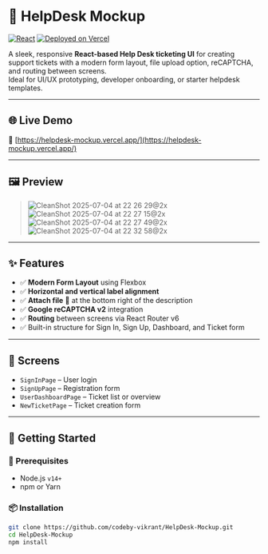 # 🎫 HelpDesk Mockup

[![React](https://img.shields.io/badge/React-18.2-blue?logo=react)](https://reactjs.org/)
[![Deployed on Vercel](https://img.shields.io/badge/Deployed-Vercel-black?logo=vercel)](https://help-desk-mockup.vercel.app/)

A sleek, responsive **React-based Help Desk ticketing UI** for creating support tickets with a modern form layout, file upload option, reCAPTCHA, and routing between screens.  
Ideal for UI/UX prototyping, developer onboarding, or starter helpdesk templates.

---

## 🌐 Live Demo

🔗 [https://helpdesk-mockup.vercel.app/](https://helpdesk-mockup.vercel.app/)

---

## 🖼️ Preview

> ![CleanShot 2025-07-04 at 22 26 29@2x](https://github.com/user-attachments/assets/86c36cdd-6295-46b4-a59d-13ae4022a131)
> ![CleanShot 2025-07-04 at 22 27 15@2x](https://github.com/user-attachments/assets/d2ba5f62-85df-43c9-bfbe-91c362b9b151)
> ![CleanShot 2025-07-04 at 22 27 49@2x](https://github.com/user-attachments/assets/d757bd39-226a-4567-b689-9d0450cd128e)
> ![CleanShot 2025-07-04 at 22 32 58@2x](https://github.com/user-attachments/assets/eeb02d78-1b89-4dde-895c-407f5b6ec607)




---

## ✨ Features

- ✅ **Modern Form Layout** using Flexbox
- ✅ **Horizontal and vertical label alignment**
- ✅ **Attach file** 📎 at the bottom right of the description
- ✅ **Google reCAPTCHA v2** integration
- ✅ **Routing** between screens via React Router v6
- ✅ Built-in structure for Sign In, Sign Up, Dashboard, and Ticket form

---

## 🧩 Screens

- `SignInPage` – User login  
- `SignUpPage` – Registration form  
- `UserDashboardPage` – Ticket list or overview  
- `NewTicketPage` – Ticket creation form  

---

## 🚀 Getting Started

### 🔧 Prerequisites

- Node.js `v14+`
- npm or Yarn

### 📦 Installation

```bash
git clone https://github.com/codeby-vikrant/HelpDesk-Mockup.git
cd HelpDesk-Mockup
npm install
